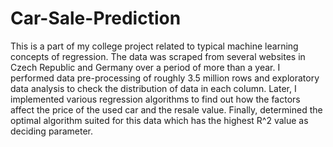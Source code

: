 # Car-Sale-Prediction
This is a part of my college project related to typical machine learning concepts of regression.
The data was scraped from several websites in Czech Republic and Germany over a period of more than a year.
I performed data pre-processing of roughly 3.5 million rows and exploratory data analysis to check the distribution of data in each column.
Later, I implemented various regression algorithms to find out how the factors affect the price of the used car and the resale value.
Finally, determined the optimal algorithm suited for this data which has the highest R^2 value as deciding parameter.
